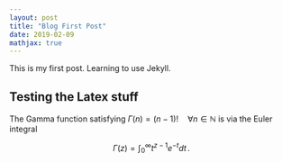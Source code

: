 ```yaml
---
layout: post
title: "Blog First Post"
date: 2019-02-09
mathjax: true
---
```

This is my first post. Learning to use Jekyll.

## Testing the Latex stuff

The Gamma function satisfying $\Gamma(n) = (n-1)!\quad\forall
n\in\mathbb N$ is via the Euler integral

$$
\Gamma(z) = \int_0^\infty t^{z-1}e^{-t}dt\,.
$$
